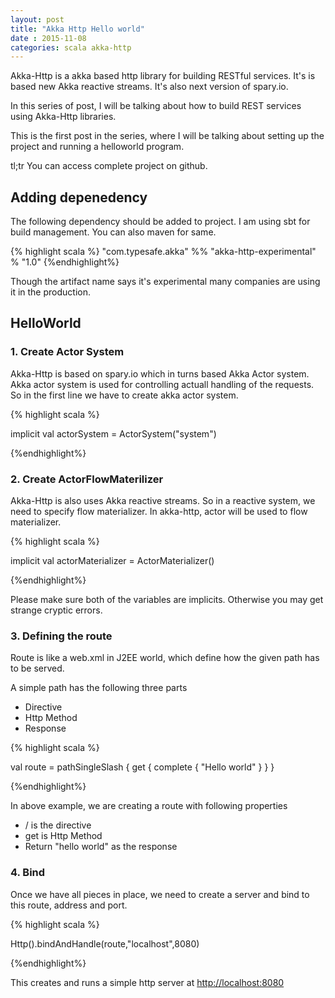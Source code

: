 ```yaml
---
layout: post
title: "Akka Http Hello world"
date : 2015-11-08
categories: scala akka-http
---
```


Akka-Http is a akka based http library for building RESTful services.
It's is based new Akka reactive streams. It's also next version of spary.io.

In this series of post, I will be talking about how to build REST services using Akka-Http libraries.

This is the first post in the series, where I will be talking about setting up the project and running a helloworld program.

tl;tr You can access complete project on github.

## Adding depenedency

The following dependency should be added to project. I am using sbt for build management. You can also maven for same.

{% highlight scala %}
"com.typesafe.akka" %% "akka-http-experimental" % "1.0"
{%endhighlight%}

Though the artifact name says it's experimental many companies are using it in the production.

## HelloWorld 


### 1. Create Actor System

Akka-Http is based on spary.io which in turns based Akka Actor system. Akka actor system is used for controlling actuall handling of the requests. So in the first line we have to create akka actor system.

{% highlight scala %}

implicit val actorSystem = ActorSystem("system")

{%endhighlight%}

### 2. Create ActorFlowMaterilizer

Akka-Http is also uses Akka reactive streams. So in a reactive system,
we need to specify flow materializer. In akka-http, actor will be used
to flow materializer. 

{% highlight scala %}

implicit val actorMaterializer = ActorMaterializer()

{%endhighlight%} 

Please make sure both of the variables are implicits. Otherwise you may get strange cryptic errors.

### 3. Defining the route

Route is like a web.xml in J2EE world, which define how the given path has to be served.

A simple path has the following three parts
	
* Directive 
* Http Method
* Response

{% highlight scala %}

val route =
  pathSingleSlash {
    get {
      complete {
        "Hello world"
      }
    }
  }

{%endhighlight%} 

In above example, we are creating a route with following properties
   
   * / is the directive
   * get is Http Method
   * Return "hello world" as the response

### 4. Bind 

Once we have all pieces in place, we need to create a server and bind to this route, address and port. 

{% highlight scala %}
 
Http().bindAndHandle(route,"localhost",8080)

{%endhighlight%}

This creates and runs a simple http server at [http://localhost:8080](http://localhost:8080)

 